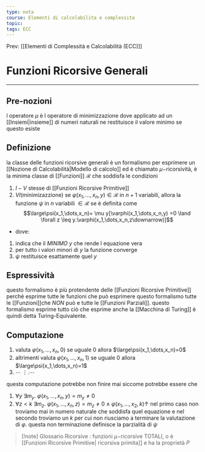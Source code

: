 ```yaml
---
type: nota
course: Elementi di calcolabilita e complessita
topic: 
tags: ECC
---
```


Prev: [[Elementi di Complessità e Calcolabilità (ECC)]]

# Funzioni Ricorsive Generali
---
## Pre-nozioni
l operatore $\mu$ è l operatore di minimizzazione dove applicato ad un [[Insiemi|insieme]] di numeri naturali ne restituisce il valore minimo se questo esiste

## Definizione
la classe delle funzioni ricorsive generali è un formalismo per esprimere un [[Nozione di Calcolabilità|Modello di calcolo]] ed è chiamato $\mu-$ricorsività, è la minima classe di [[Funzioni]] $\mathcal{R}$ che soddisfa le condizioni
1. $I-V$ stesse di [[Funzioni Ricorsive Primitive]]
2. $VI \text{(minimizazzione)}$ se $\varphi(x_1,\dots,x_n,y) \in \mathcal{R}$ in $n+1$ variabili, allora la funzione $\psi$ in $n$ variabili $\in \mathcal{R}$ se è definita come
$$\large\psi(x_1,\dots,x_n)= \mu y[\varphi(x_1,\dots,x_n,y) =0 \land \forall z \leq y.\varphi(x_1,\dots,x_n,z\downarrow)]$$
- dove:
1. indica che il _MINIMO_ $y$ che rende l equazione vera
2. per tutto i valori minori di $y$ la funzione converge
3. $\psi$  restituisce esattamente quel $y$

## Espressività
questo formalismo è più protendente delle [[Funzioni Ricorsive Primitive]] perché esprime tutte le funzioni che può esprimere questo formalismo tutte le [[Funzioni]]che _NON_ può e tutte le [[Funzioni Parziali]]. questo formalismo esprime tutto ciò che esprime anche la [[Macchina di Turing]] è quindi detta Turing-Equivalente.


## Computazione
1. valuta $\varphi(x_1,\dots,x_n,0)$ se uguale $0$ allora $\large\psi(x_1,\dots,x_n)=0$
2. altrimenti valuta $\varphi(x_1,\dots,x_n,1)$ se uguale $0$ allora $\large\psi(x_1,\dots,x_n)=1$
3.  $\cdots$
 $\vdots. \cdots$

questa computazione potrebbe non finire mai siccome potrebbe essere che 
1. $\forall y \ \exists m_y .\  \varphi(x_1,\dots,x_n,y) =m_y \not=0$
2. $\forall z<k \ \exists m_z .\  \varphi(x_1,\dots,x_n,z) =m_z\not=0 \land\varphi(x_1,\dots,x_2,k)\uparrow$
nel primo caso non troviamo mai in numero naturale che soddisfa quel equazione e nel secondo troviamo un $k$  per cui non riusciamo a terminare la valutazione di $\varphi$. questa non terminazione definisce la parzialità di $\psi$ 


>[!note] Glossario
>Ricorsive : funzioni $\mu-$ricorsive TOTALI, o è [[Funzioni Ricorsive Primitive| ricorsiva primita]] e ha la proprietà $P$

